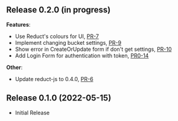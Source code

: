 ## Release 0.2.0 (in progress)

**Features**:

* Use Reduct's colours for UI, [PR-7](https://github.com/reduct-storage/web-console/pull/7)
* Implement changing bucket settings, [PR-9](https://github.com/reduct-storage/web-console/pull/9)
* Show error in CreateOrUpdate form if don't get settings, [PR-10](https://github.com/reduct-storage/web-console/pull/10)
* Add Login Form for authentication with token, [PR0-14](https://github.com/reduct-storage/web-console/pull/14)

**Other**:

* Update reduct-js to 0.4.0, [PR-6](https://github.com/reduct-storage/web-console/pull/6)

## Release 0.1.0 (2022-05-15)

* Initial Release
